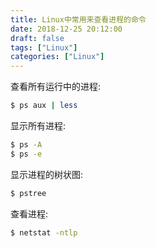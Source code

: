 ```yaml
---
title: Linux中常用来查看进程的命令
date: 2018-12-25 20:12:00
draft: false
tags: ["Linux"]
categories: ["Linux"]
---
```

查看所有运行中的进程:
```bash
$ ps aux | less
```

显示所有进程: 
```bash
$ ps -A  
$ ps -e
```

显示进程的树状图:
```bash
$ pstree
```

查看进程:
```bash
$ netstat -ntlp
```

